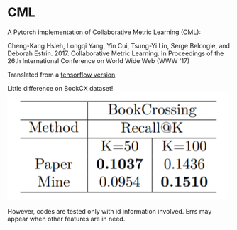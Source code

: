 # CML

A Pytorch implementation of Collaborative Metric Learning (CML):

Cheng-Kang Hsieh, Longqi Yang, Yin Cui, Tsung-Yi Lin, Serge Belongie, and Deborah Estrin. 2017. Collaborative Metric Learning. In Proceedings of the 26th International Conference on World Wide Web (WWW '17) 

Translated from a [tensorflow version](https://github.com/changun/CollMetric)

Little difference on BookCX dataset!
![](https://raw.githubusercontent.com/mogician-alt/PicBed/dev/20201013180545.png)

However, codes are tested only with id information involved. Errs may appear when other features are in need.
